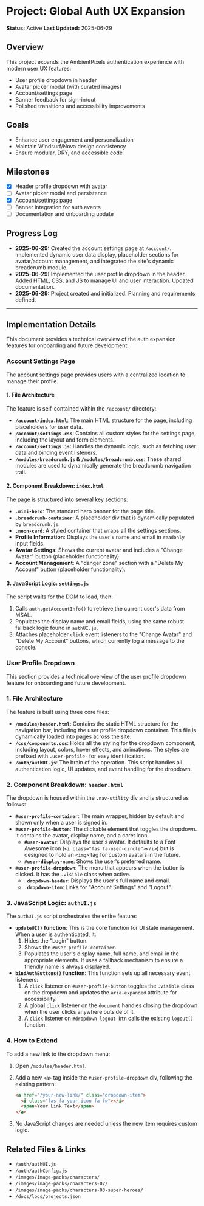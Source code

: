 # Project: Global Auth UX Expansion

**Status:** Active
**Last Updated:** 2025-06-29

## Overview
This project expands the AmbientPixels authentication experience with modern user UX features:
- User profile dropdown in header
- Avatar picker modal (with curated images)
- Account/settings page
- Banner feedback for sign-in/out
- Polished transitions and accessibility improvements

## Goals
- Enhance user engagement and personalization
- Maintain Windsurf/Nova design consistency
- Ensure modular, DRY, and accessible code

## Milestones
- [x] Header profile dropdown with avatar
- [ ] Avatar picker modal and persistence
- [x] Account/settings page
- [ ] Banner integration for auth events
- [ ] Documentation and onboarding update

## Progress Log
- **2025-06-29:** Created the account settings page at `/account/`. Implemented dynamic user data display, placeholder sections for avatar/account management, and integrated the site's dynamic breadcrumb module.
- **2025-06-29:** Implemented the user profile dropdown in the header. Added HTML, CSS, and JS to manage UI and user interaction. Updated documentation.
- **2025-06-29:** Project created and initialized. Planning and requirements defined.

---

## Implementation Details

This document provides a technical overview of the auth expansion features for onboarding and future development.

### Account Settings Page

The account settings page provides users with a centralized location to manage their profile.

#### 1. File Architecture

The feature is self-contained within the `/account/` directory:

-   **`/account/index.html`**: The main HTML structure for the page, including placeholders for user data.
-   **`/account/settings.css`**: Contains all custom styles for the settings page, including the layout and form elements.
-   **`/account/settings.js`**: Handles the dynamic logic, such as fetching user data and binding event listeners.
-   **`/modules/breadcrumb.js` & `/modules/breadcrumb.css`**: These shared modules are used to dynamically generate the breadcrumb navigation trail.

#### 2. Component Breakdown: `index.html`

The page is structured into several key sections:

-   **`.mini-hero`**: The standard hero banner for the page title.
-   **`.breadcrumb-container`**: A placeholder div that is dynamically populated by `breadcrumb.js`.
-   **`.neon-card`**: A styled container that wraps all the settings sections.
-   **Profile Information**: Displays the user's name and email in `readonly` input fields.
-   **Avatar Settings**: Shows the current avatar and includes a "Change Avatar" button (placeholder functionality).
-   **Account Management**: A "danger zone" section with a "Delete My Account" button (placeholder functionality).

#### 3. JavaScript Logic: `settings.js`

The script waits for the DOM to load, then:

1.  Calls `auth.getAccountInfo()` to retrieve the current user's data from MSAL.
2.  Populates the display name and email fields, using the same robust fallback logic found in `authUI.js`.
3.  Attaches placeholder `click` event listeners to the "Change Avatar" and "Delete My Account" buttons, which currently log a message to the console.

### User Profile Dropdown

This section provides a technical overview of the user profile dropdown feature for onboarding and future development.

### 1. File Architecture

The feature is built using three core files:

-   **`/modules/header.html`**: Contains the static HTML structure for the navigation bar, including the user profile dropdown container. This file is dynamically loaded into pages across the site.
-   **`/css/components.css`**: Holds all the styling for the dropdown component, including layout, colors, hover effects, and animations. The styles are prefixed with `.user-profile-` for easy identification.
-   **`/auth/authUI.js`**: The brain of the operation. This script handles all authentication logic, UI updates, and event handling for the dropdown.

### 2. Component Breakdown: `header.html`

The dropdown is housed within the `.nav-utility` div and is structured as follows:

-   **`#user-profile-container`**: The main wrapper, hidden by default and shown only when a user is signed in.
-   **`#user-profile-button`**: The clickable element that toggles the dropdown. It contains the avatar, display name, and a caret icon.
    -   **`#user-avatar`**: Displays the user's avatar. It defaults to a Font Awesome icon (`<i class="fas fa-user-circle"></i>`) but is designed to hold an `<img>` tag for custom avatars in the future.
    -   **`#user-display-name`**: Shows the user's preferred name.
-   **`#user-profile-dropdown`**: The menu that appears when the button is clicked. It has the `.visible` class when active.
    -   **`.dropdown-header`**: Displays the user's full name and email.
    -   **`.dropdown-item`**: Links for "Account Settings" and "Logout".

### 3. JavaScript Logic: `authUI.js`

The `authUI.js` script orchestrates the entire feature:

-   **`updateUI()` function**: This is the core function for UI state management. When a user is authenticated, it:
    1.  Hides the "Login" button.
    2.  Shows the `#user-profile-container`.
    3.  Populates the user's display name, full name, and email in the appropriate elements. It uses a fallback mechanism to ensure a friendly name is always displayed.
-   **`bindAuthButtons()` function**: This function sets up all necessary event listeners:
    1.  A `click` listener on `#user-profile-button` toggles the `.visible` class on the dropdown and updates the `aria-expanded` attribute for accessibility.
    2.  A global `click` listener on the `document` handles closing the dropdown when the user clicks anywhere outside of it.
    3.  A `click` listener on `#dropdown-logout-btn` calls the existing `logout()` function.

### 4. How to Extend

To add a new link to the dropdown menu:

1.  Open `/modules/header.html`.
2.  Add a new `<a>` tag inside the `#user-profile-dropdown` div, following the existing pattern:

    ```html
    <a href="/your-new-link/" class="dropdown-item">
      <i class="fas fa-your-icon fa-fw"></i>
      <span>Your Link Text</span>
    </a>
    ```

3.  No JavaScript changes are needed unless the new item requires custom logic.

## Related Files & Links
- `/auth/authUI.js`
- `/auth/authConfig.js`
- `/images/image-packs/characters/`
- `/images/image-packs/characters-02/`
- `/images/image-packs/characters-03-super-heroes/`
- `/docs/logs/projects.json`
